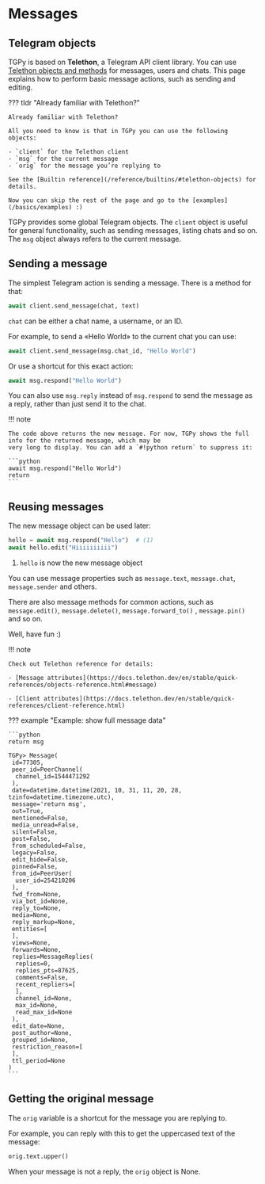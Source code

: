 # Messages

## Telegram objects

TGPy is based on **Telethon**, a Telegram API client library. You can
use [Telethon objects and methods](https://docs.telethon.dev/en/stable/quick-references/objects-reference.html)
for messages, users and chats. This page explains how to perform basic message actions, such as sending and editing.

??? tldr "Already familiar with Telethon?"

    Already familiar with Telethon?

    All you need to know is that in TGPy you can use the following objects:

    - `client` for the Telethon client
    - `msg` for the current message
    - `orig` for the message you’re replying to

    See the [Builtin reference](/reference/builtins/#telethon-objects) for details.

    Now you can skip the rest of the page and go to the [examples](/basics/examples) :)

TGPy provides some global Telegram objects. The `client` object is useful for general functionality, such as sending
messages, listing chats and so on. The `msg` object always refers to the current message.

## Sending a message

The simplest Telegram action is sending a message. There is a method for that:

```python
await client.send_message(chat, text)
```

`chat` can be either a chat name, a username, or an ID.

For example, to send a «Hello World» to the current chat you can use:

```python
await client.send_message(msg.chat_id, "Hello World")
```

Or use a shortcut for this exact action:

```python
await msg.respond("Hello World")
```

You can also use `msg.reply` instead of `msg.respond` to send the message as a reply, rather than just send it to the
chat.

!!! note

    The code above returns the new message. For now, TGPy shows the full info for the returned message, which may be 
    very long to display. You can add a `#!python return` to suppress it:

    ```python
    await msg.respond("Hello World")
    return
    ``` 

## Reusing messages

The new message object can be used later:

```python
hello = await msg.respond("Hello")  # (1)
await hello.edit("Hiiiiiiiiii")
```

1. `hello` is now the new message object

You can use message properties such as `message.text`, `message.chat`, `message.sender` and others.

There are also message methods for common actions, such as `message.edit()`, `message.delete()`, `message.forward_to()`
, `message.pin()` and so on.

Well, have fun :)

!!! note

    Check out Telethon reference for details:

    - [Message attributes](https://docs.telethon.dev/en/stable/quick-references/objects-reference.html#message)
    
    - [Client attributes](https://docs.telethon.dev/en/stable/quick-references/client-reference.html)

??? example "Example: show full message data"

    ```python
    return msg
    
    TGPy> Message(
     id=77305,
     peer_id=PeerChannel(
      channel_id=1544471292
     ),
     date=datetime.datetime(2021, 10, 31, 11, 20, 28, tzinfo=datetime.timezone.utc),
     message='return msg',
     out=True,
     mentioned=False,
     media_unread=False,
     silent=False,
     post=False,
     from_scheduled=False,
     legacy=False,
     edit_hide=False,
     pinned=False,
     from_id=PeerUser(
      user_id=254210206
     ),
     fwd_from=None,
     via_bot_id=None,
     reply_to=None,
     media=None,
     reply_markup=None,
     entities=[
     ],
     views=None,
     forwards=None,
     replies=MessageReplies(
      replies=0,
      replies_pts=87625,
      comments=False,
      recent_repliers=[
      ],
      channel_id=None,
      max_id=None,
      read_max_id=None
     ),
     edit_date=None,
     post_author=None,
     grouped_id=None,
     restriction_reason=[
     ],
     ttl_period=None
    )
    ```

## Getting the original message

The `orig` variable is a shortcut for the message you are replying to. 

For example, you can reply with this to get the uppercased text of the message:

```python
orig.text.upper()
```

When your message is not a reply, the `orig` object is None.

